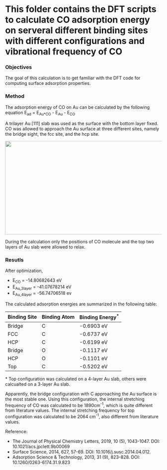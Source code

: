 # This folder contains the DFT scripts to calculate CO adsorption energy on serveral different binding sites with different configurations and vibrational frequency of CO

### Objectives
The goal of this calculation is to get familiar with the DFT code for computing surface adsorption properties.
### Method
The adsorption energy of CO on Au can be calculated by the following equation
E<sub>ad</sub> = E<sub>Au*CO</sub> - E<sub>Au</sub> - E<sub>CO</sub>

A trilayer Au [111] slab was used as the surface with the bottom layer fixed. CO was allowed to approach the Au surface at three different sites, namely the bridge sight, the fcc site, and the hcp site. 

  <img src="https://user-images.githubusercontent.com/66216181/109054624-b5656500-76a3-11eb-9ae9-5388e5f35eb4.png" width="1000" height="300">

During the calculation only the positions of CO molecule and the top two layers of Au slab were allowed to relax.

### Resutls
After optimization,<br/>
* E<sub>CO</sub> = -14.80682643 eV<br/>
* E<sub>Au_3layer</sub> = -41.07678214 eV<br/>
* E<sub>Au_4layer</sub> = -56.74706518 ev

The calculated adsorption energies are summarized in the following table:


| Binding Site | Binding Atom | Binding Energy<sup>*</sup> |
| ------------ | ------------ | -------------- |
|    Bridge    |      C       |    -0.6903 eV  |
|     FCC      |      C       |    -0.6737 eV  |
|     HCP      |      C       |    -0.6199 eV  |
|    Bridge    |      O       |    -0.1117 eV  |
|     HCP      |      O       |    -0.1101 eV  |
|     Top      |      C       |    -0.5202 eV  |

\* Top configuration was calculated on a 4-layer Au slab, others were calcualted on a 3-layer Au slab.


Apparently, the bridge configuration with C approaching the Au surface is the most stable one. Using this configuration, the internal stretching frequency of CO was calculated to be 1890cm<sup>-1</sup>, which is quite different from literature values. The internal stretching frequency for top configuration was calculated to be 2064 cm<sup>-1</sup>, also different from literature values.

Reference: 
- The Journal of Physical Chemistry Letters, 2019, 10 (5), 1043-1047. DOI: 10.1021/acs.jpclett.9b00069
- Surface Science, 2014, 627, 57-69. DOI: 10.1016/j.susc.2014.04.012.
- Adsorption Science & Technology, 2013, 31 (9), 823-828. DOI: 10.1260/0263-6174.31.9.823
